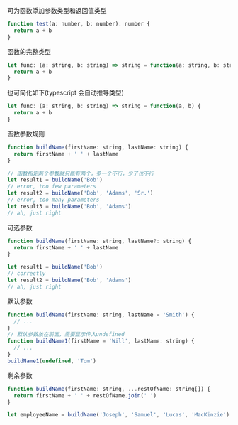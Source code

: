 可为函数添加参数类型和返回值类型

```javascript
function test(a: number, b: number): number {
  return a + b
}
```

函数的完整类型

```javascript
let func: (a: string, b: string) => string = function(a: string, b: string): string {
  return a + b
}
```

也可简化如下(typescript 会自动推导类型)

```javascript
let func: (a: string, b: string) => string = function(a, b) {
  return a + b
}
```

函数参数规则

```javascript
function buildName(firstName: string, lastName: string) {
  return firstName + ' ' + lastName
}

// 函数指定两个参数就只能有两个，多一个不行，少了也不行
let result1 = buildName('Bob')
// error, too few parameters
let result2 = buildName('Bob', 'Adams', 'Sr.')
// error, too many parameters
let result3 = buildName('Bob', 'Adams')
// ah, just right
```

可选参数

```javascript
function buildName(firstName: string, lastName?: string) {
  return firstName + ' ' + lastName
}

let result1 = buildName('Bob')
// correctly
let result2 = buildName('Bob', 'Adams')
// ah, just right
```

默认参数

```javascript
function buildName(firstName: string, lastName = 'Smith') {
  // ...
}
// 默认参数放在前面，需要显示传入undefined
function buildName1(firstName = 'Will', lastName: string) {
  // ...
}
buildName1(undefined, 'Tom')
```

剩余参数

```javascript
function buildName(firstName: string, ...restOfName: string[]) {
  return firstName + ' ' + restOfName.join(' ')
}

let employeeName = buildName('Joseph', 'Samuel', 'Lucas', 'MacKinzie')
```
